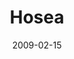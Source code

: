 ---
layout: message
category: message
series: "Lost Books"
title: "Hosea"
date: 2009-02-15
message_id: 545
---